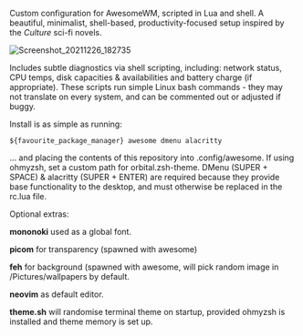 Custom configuration for AwesomeWM, scripted in Lua and shell.
A beautiful, minimalist, shell-based, productivity-focused setup inspired by the _Culture_ sci-fi novels.

![Screenshot_20211226_182735](https://user-images.githubusercontent.com/86522370/147416986-e86587ab-eccf-4538-b91a-4fd249c60629.png)


Includes subtle diagnostics via shell scripting, including: network status, CPU temps, disk capacities & availabilities and battery charge (if appropriate). These scripts run simple Linux bash commands - they may not translate on every system, and can be commented out or adjusted if buggy.

Install is as simple as running:

```
${favourite_package_manager} awesome dmenu alacritty
```

... and placing the contents of this repository into .config/awesome. If using ohmyzsh, set a custom path for orbital.zsh-theme. DMenu (SUPER + SPACE) & alacritty (SUPER + ENTER) are required because they provide base functionality to the desktop, and must otherwise be replaced in the rc.lua file.

Optional extras:

**mononoki** used as a global font.

**picom** for transparency (spawned with awesome)

**feh** for background (spawned with awesome, will pick random image in /Pictures/wallpapers by default.

**neovim** as default editor.

**theme.sh** will randomise terminal theme on startup, provided ohmyzsh is installed and theme memory is set up.
